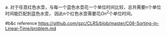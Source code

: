 a.
对于任意红色水壶，与每一个蓝色水壶花一个单位时间比较，总共需要n个单位时间能匹配到蓝色水壶，
因此n个红色水壶需要花$\Omega{n^2}$个单位时间。

#b&c reference 
https://github.com/gzc/CLRS/blob/master/C08-Sorting-in-Linear-Time/problem.md